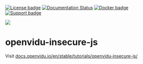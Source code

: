 [![License badge](https://img.shields.io/badge/license-Apache2-orange.svg)](http://www.apache.org/licenses/LICENSE-2.0)
[![Documentation Status](https://readthedocs.org/projects/openviduio-docs/badge/?version=stable)](https://docs.openvidu.io/en/stable/?badge=stable)
[![Docker badge](https://img.shields.io/docker/pulls/openvidu/openvidu-server-kms.svg)](https://hub.docker.com/r/openvidu/openvidu-server-kms)
[![Support badge](https://img.shields.io/badge/support-sof-yellowgreen.svg)](https://openvidu.discourse.group/)

[![][OpenViduLogo]](http://openvidu.io)

openvidu-insecure-js
===

Visit [docs.openvidu.io/en/stable/tutorials/openvidu-insecure-js/](http://docs.openvidu.io/en/stable/tutorials/openvidu-insecure-js/)

[OpenViduLogo]: https://secure.gravatar.com/avatar/5daba1d43042f2e4e85849733c8e5702?s=120